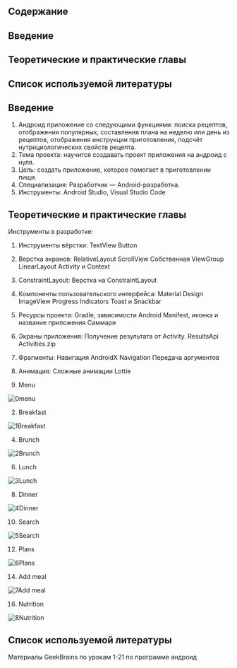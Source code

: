 ## Содержание 
## Введение
## Теоретические и практические главы
## Список используемой литературы


## Введение
1.	Андроид приложение со следующими функциями: поиска рецептов, отображения популярных, составления плана на неделю или день из рецептов, отображения инструкции приготовления, подсчёт нутрициологических свойств рецепта.
2.	Тема проекта: научится создавать проект приложения на андроид с нуля.
3.	Цель: создать приложение, которое помогает в приготовлении пищи.
4.	Специализация: Разработчик — Android-разработка.
5.	Инструменты: Android Studio, Visual Studio Code


## Теоретические и практические главы
Инструменты в разработке:
1. Инструменты вёрстки:
TextView
Button

2. Верстка экранов:
RelativeLayout
ScrollView
Собственная ViewGroup
LinearLayout
Activity и Context

3. ConstraintLayout:
Верстка на ConstraintLayout

4. Компоненты пользовательского интерфейса:
Material Design
ImageView
Progress Indicators
Toast и Snackbar

5. Ресурсы проекта:
Gradle, зависимости
Android Manifest, иконка и название приложения
Саммари

6. Экраны приложения:
Получение результата от Activity. ResultsApi
Activities.zip

7. Фрагменты:
Навигация
AndroidX Navigation
Передача аргументов

8. Анимация:
Сложные анимации
Lottie


0.	Menu

   
![0menu](https://github.com/DenisBerezovski1/FoodHelper/assets/119109483/6badb080-f4aa-43ed-b7af-d13afc5a08e9)



2.	Breakfast

   
![1Breakfast](https://github.com/DenisBerezovski1/FoodHelper/assets/119109483/b2ca82d9-695a-4de4-97f4-4688c946a5fa)



4.	Brunch

   
![2Brunch](https://github.com/DenisBerezovski1/FoodHelper/assets/119109483/30b04b93-73d3-4ea6-9178-f6c0ba1479a4)



6.	Lunch

   
![3Lunch](https://github.com/DenisBerezovski1/FoodHelper/assets/119109483/4cc6714f-fab2-417d-a094-eaebb2be4a52)



8.	Dinner

   
![4Dinner](https://github.com/DenisBerezovski1/FoodHelper/assets/119109483/fd31a5d0-d29e-4d97-873c-4be2cde06df2)


10.	Search

    
![5Search](https://github.com/DenisBerezovski1/FoodHelper/assets/119109483/1e54791e-8954-4d78-899d-7571ca4d58f1)


12.	Plans

    
![6Plans](https://github.com/DenisBerezovski1/FoodHelper/assets/119109483/7b0d8a51-6999-4338-a9fb-05fca9a76a3e)


14.	Add meal

    
![7Add meal](https://github.com/DenisBerezovski1/FoodHelper/assets/119109483/422e09b8-b032-451a-873a-c11297633927)



16.	Nutrition

    
![8Nutrition](https://github.com/DenisBerezovski1/FoodHelper/assets/119109483/30974a6b-ace6-4b62-982c-ca2c13118054)


## Список используемой литературы 
Материалы GeekBrains по урокам 1-21 по программе андроид 

